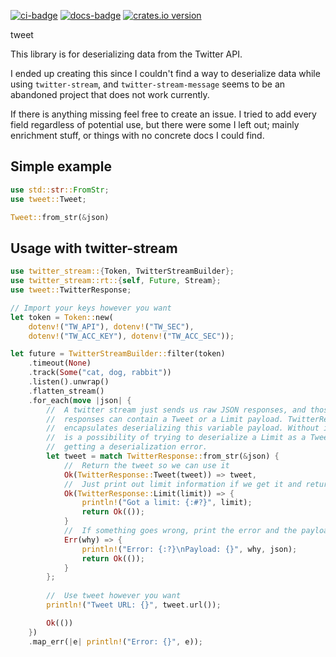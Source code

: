 [![ci-badge][]][ci] [![docs-badge][]][docs] [![crates.io version]][crates.io link]

tweet

This library is for deserializing data from the Twitter API.

I ended up creating this since I couldn't find a way to deserialize data while using `twitter-stream`, and `twitter-stream-message` seems to be an abandoned project that does not work currently.

If there is anything missing feel free to create an issue. I tried to add every field regardless of potential use, but there were some I left out; mainly enrichment stuff, or things with no concrete docs I could find.

## Simple example

```rust
use std::str::FromStr;
use tweet::Tweet;

Tweet::from_str(&json)
```

## Usage with twitter-stream
```rust
use twitter_stream::{Token, TwitterStreamBuilder};
use twitter_stream::rt::{self, Future, Stream};
use tweet::TwitterResponse;

// Import your keys however you want
let token = Token::new(
    dotenv!("TW_API"), dotenv!("TW_SEC"),
    dotenv!("TW_ACC_KEY"), dotenv!("TW_ACC_SEC"));

let future = TwitterStreamBuilder::filter(token)
    .timeout(None)
    .track(Some("cat, dog, rabbit"))
    .listen().unwrap()
    .flatten_stream()
    .for_each(move |json| {
        //  A twitter stream just sends us raw JSON responses, and those
        //  responses can contain a Tweet or a Limit payload. TwitterResponse
        //  encapsulates deserializing this variable payload. Without it there
        //  is a possibility of trying to deserialize a Limit as a Tweet and
        //  getting a deserialization error.
        let tweet = match TwitterResponse::from_str(&json) {
            //  Return the tweet so we can use it
            Ok(TwitterResponse::Tweet(tweet)) => tweet,
            //  Just print out limit information if we get it and return
            Ok(TwitterResponse::Limit(limit)) => {
                println!("Got a limit: {:#?}", limit);
                return Ok(());
            }
            //  If something goes wrong, print the error and the payload
            Err(why) => {
                println!("Error: {:?}\nPayload: {}", why, json);
                return Ok(());
            }
        };
        
        //  Use tweet however you want
        println!("Tweet URL: {}", tweet.url());

        Ok(())
    })
    .map_err(|e| println!("Error: {}", e));
```

[ci]: https://travis-ci.org/Roughsketch/tweet
[ci-badge]: https://img.shields.io/travis/Roughsketch/tweet.svg?style=flat-square
[crates.io link]: https://crates.io/crates/tweet
[crates.io version]: https://img.shields.io/crates/v/tweet.svg?style=flat-square
[docs]: https://docs.rs/tweet
[docs-badge]: https://img.shields.io/badge/docs-online-5023dd.svg?style=flat-square

